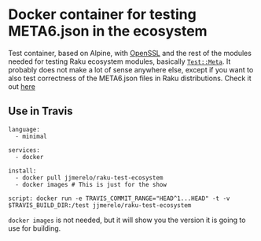# Docker container for testing META6.json in the ecosystem

Test container, based on Alpine,
with [OpenSSL](https://github.com/sergot/openssl) and the rest of the
modules needed for testing Raku ecosystem modules, basically
[`Test::Meta`](https://modules.raku.org/dist/Test::META:cpan:JSTOWE). It probably does not make a lot of sense anywhere else,
except if you want to also test correctness of the META6.json files in
Raku distributions. Check it out [here](https://github.com/Raku/ecosystem/blob/master/.travis.yml)

## Use in Travis

~~~
language:
  - minimal

services:
  - docker

install:
  - docker pull jjmerelo/raku-test-ecosystem
  - docker images # This is just for the show

script: docker run -e TRAVIS_COMMIT_RANGE="HEAD^1...HEAD" -t -v  $TRAVIS_BUILD_DIR:/test jjmerelo/raku-test-ecosystem
~~~

`docker images` is not needed, but it will show you the version it is
going to use for building. 

